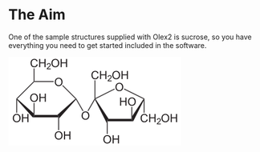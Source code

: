 # The Aim

One of the sample structures supplied with Olex2 is sucrose, so you have everything you need to get started included in the software.

![50  Connectivity diagram of Sucrose](sucrose_diagram.png)

